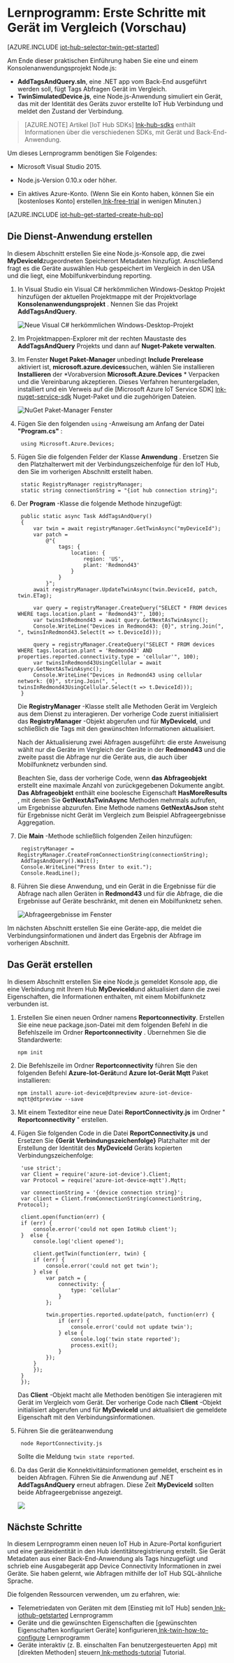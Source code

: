 <properties
    pageTitle="Erste Schritte mit im Vergleich | Microsoft Azure"
    description="Dieses Lernprogramm zeigt Ihnen wie im Vergleich"
    services="iot-hub"
    documentationCenter="node"
    authors="fsautomata"
    manager="timlt"
    editor=""/>

<tags
     ms.service="iot-hub"
     ms.devlang="node"
     ms.topic="article"
     ms.tgt_pltfrm="na"
     ms.workload="na"
     ms.date="09/13/2016"
     ms.author="elioda"/>

# <a name="tutorial-get-started-with-device-twins-preview"></a>Lernprogramm: Erste Schritte mit Gerät im Vergleich (Vorschau)

[AZURE.INCLUDE [iot-hub-selector-twin-get-started](../../includes/iot-hub-selector-twin-get-started.md)]

Am Ende dieser praktischen Einführung haben Sie eine und einem Konsolenanwendungsprojekt Node.js:

* **AddTagsAndQuery.sln**, eine .NET app vom Back-End ausgeführt werden soll, fügt Tags Abfragen Gerät im Vergleich.
* **TwinSimulatedDevice.js**, eine Node.js-Anwendung simuliert ein Gerät, das mit der Identität des Geräts zuvor erstellte IoT Hub Verbindung und meldet den Zustand der Verbindung.

> [AZURE.NOTE] Artikel [IoT Hub SDKs] [ lnk-hub-sdks] enthält Informationen über die verschiedenen SDKs, mit Gerät und Back-End-Anwendung.

Um dieses Lernprogramm benötigen Sie Folgendes:

+ Microsoft Visual Studio 2015.

+ Node.js-Version 0.10.x oder höher.

+ Ein aktives Azure-Konto. (Wenn Sie ein Konto haben, können Sie ein [kostenloses Konto] erstellen[ lnk-free-trial] in wenigen Minuten.)

[AZURE.INCLUDE [iot-hub-get-started-create-hub-pp](../../includes/iot-hub-get-started-create-hub-pp.md)]

## <a name="create-the-service-app"></a>Die Dienst-Anwendung erstellen

In diesem Abschnitt erstellen Sie eine Node.js-Konsole app, die zwei **MyDeviceId**zugeordneten Speicherort Metadaten hinzufügt. Anschließend fragt es die Geräte auswählen Hub gespeichert im Vergleich in den USA und die liegt, eine Mobilfunkverbindung reporting.

1. In Visual Studio ein Visual C# herkömmlichen Windows-Desktop Projekt hinzufügen der aktuellen Projektmappe mit der Projektvorlage **Konsolenanwendungsprojekt** . Nennen Sie das Projekt **AddTagsAndQuery**.

    ![Neue Visual C# herkömmlichen Windows-Desktop-Projekt][img-createapp]

2. Im Projektmappen-Explorer mit der rechten Maustaste des **AddTagsAndQuery** Projekts und dann auf **Nuget-Pakete verwalten**.

3. Im Fenster **Nuget Paket-Manager** unbedingt **Include Prerelease** aktiviert ist, **microsoft.azure.devices**suchen, wählen Sie installieren **Installieren** der *Vorabversion **Microsoft.Azure.Devices** * Verpacken und die Vereinbarung akzeptieren. Dieses Verfahren heruntergeladen, installiert und ein Verweis auf die [Microsoft Azure IoT Service SDK] [ lnk-nuget-service-sdk] Nuget-Paket und die zugehörigen Dateien.

    ![NuGet Paket-Manager Fenster][img-servicenuget]

4. Fügen Sie den folgenden `using` -Anweisung am Anfang der Datei **"Program.cs"** :

        using Microsoft.Azure.Devices;

5. Fügen Sie die folgenden Felder der Klasse **Anwendung** . Ersetzen Sie den Platzhalterwert mit der Verbindungszeichenfolge für den IoT Hub, den Sie im vorherigen Abschnitt erstellt haben.

        static RegistryManager registryManager;
        static string connectionString = "{iot hub connection string}";

6. Der **Program** -Klasse die folgende Methode hinzugefügt:

        public static async Task AddTagsAndQuery()
        {
            var twin = await registryManager.GetTwinAsync("myDeviceId");
            var patch =
                @"{
                    tags: {
                        location: {
                            region: 'US',
                            plant: 'Redmond43'
                        }
                    }
                }";
            await registryManager.UpdateTwinAsync(twin.DeviceId, patch, twin.ETag);

            var query = registryManager.CreateQuery("SELECT * FROM devices WHERE tags.location.plant = 'Redmond43'", 100);
            var twinsInRedmond43 = await query.GetNextAsTwinAsync();
            Console.WriteLine("Devices in Redmond43: {0}", string.Join(", ", twinsInRedmond43.Select(t => t.DeviceId)));

            query = registryManager.CreateQuery("SELECT * FROM devices WHERE tags.location.plant = 'Redmond43' AND properties.reported.connectivity.type = 'cellular'", 100);
            var twinsInRedmond43UsingCellular = await query.GetNextAsTwinAsync();
            Console.WriteLine("Devices in Redmond43 using cellular network: {0}", string.Join(", ", twinsInRedmond43UsingCellular.Select(t => t.DeviceId)));
        }

    Die **RegistryManager** -Klasse stellt alle Methoden Gerät im Vergleich aus dem Dienst zu interagieren. Der vorherige Code zuerst initialisiert das **RegistryManager** -Objekt abgerufen und für **MyDeviceId**, und schließlich die Tags mit den gewünschten Informationen aktualisiert.

    Nach der Aktualisierung zwei Abfragen ausgeführt: die erste Anweisung wählt nur die Geräte im Vergleich der Geräte in der **Redmond43** und die zweite passt die Abfrage nur die Geräte aus, die auch über Mobilfunknetz verbunden sind.

    Beachten Sie, dass der vorherige Code, wenn **das Abfrageobjekt** erstellt eine maximale Anzahl von zurückgegebenen Dokumente angibt. **Das Abfrageobjekt** enthält eine boolesche Eigenschaft **HasMoreResults** , mit denen Sie **GetNextAsTwinAsync** Methoden mehrmals aufrufen, um Ergebnisse abzurufen. Eine Methode namens **GetNextAsJson** steht für Ergebnisse nicht Gerät im Vergleich zum Beispiel Abfrageergebnisse Aggregation.

7. Die **Main** -Methode schließlich folgenden Zeilen hinzufügen:

        registryManager = RegistryManager.CreateFromConnectionString(connectionString);
        AddTagsAndQuery().Wait();
        Console.WriteLine("Press Enter to exit.");
        Console.ReadLine();

8. Führen Sie diese Anwendung, und ein Gerät in die Ergebnisse für die Abfrage nach allen Geräten in **Redmond43** und für die Abfrage, die die Ergebnisse auf Geräte beschränkt, mit denen ein Mobilfunknetz sehen.

    ![Abfrageergebnisse im Fenster][img-addtagapp]

Im nächsten Abschnitt erstellen Sie eine Geräte-app, die meldet die Verbindungsinformationen und ändert das Ergebnis der Abfrage im vorherigen Abschnitt.

## <a name="create-the-device-app"></a>Das Gerät erstellen

In diesem Abschnitt erstellen Sie eine Node.js gemeldet Konsole app, die eine Verbindung mit Ihrem Hub **MyDeviceId**und aktualisiert dann die zwei Eigenschaften, die Informationen enthalten, mit einem Mobilfunknetz verbunden ist.

1. Erstellen Sie einen neuen Ordner namens **Reportconnectivity**. Erstellen Sie eine neue package.json-Datei mit dem folgenden Befehl in die Befehlszeile im Ordner **Reportconnectivity** . Übernehmen Sie die Standardwerte:

    ```
    npm init
    ```

2. Die Befehlszeile im Ordner **Reportconnectivity** führen Sie den folgenden Befehl **Azure-Iot-Gerät**und **Azure Iot-Gerät Mqtt** Paket installieren:

    ```
    npm install azure-iot-device@dtpreview azure-iot-device-mqtt@dtpreview --save
    ```

3. Mit einem Texteditor eine neue Datei **ReportConnectivity.js** im Ordner " **Reportconnectivity** " erstellen.

4. Fügen Sie folgenden Code in die Datei **ReportConnectivity.js** und Ersetzen Sie **{Gerät Verbindungszeichenfolge}** Platzhalter mit der Erstellung der Identität des **MyDeviceId** Geräts kopierten Verbindungszeichenfolge:

        'use strict';
        var Client = require('azure-iot-device').Client;
        var Protocol = require('azure-iot-device-mqtt').Mqtt;

        var connectionString = '{device connection string}';
        var client = Client.fromConnectionString(connectionString, Protocol);

        client.open(function(err) {
        if (err) {
            console.error('could not open IotHub client');
        }  else {
            console.log('client opened');

            client.getTwin(function(err, twin) {
            if (err) {
                console.error('could not get twin');
            } else {
                var patch = {
                    connectivity: {
                        type: 'cellular'
                    }
                };

                twin.properties.reported.update(patch, function(err) {
                    if (err) {
                        console.error('could not update twin');
                    } else {
                        console.log('twin state reported');
                        process.exit();
                    }
                });
            }
            });
        }
        });

    Das **Client** -Objekt macht alle Methoden benötigen Sie interagieren mit Gerät im Vergleich vom Gerät. Der vorherige Code nach **Client** -Objekt initialisiert abgerufen und für **MyDeviceId** und aktualisiert die gemeldete Eigenschaft mit den Verbindungsinformationen.

5. Führen Sie die geräteanwendung

        node ReportConnectivity.js

    Sollte die Meldung `twin state reported`.

6. Da das Gerät die Konnektivitätsinformationen gemeldet, erscheint es in beiden Abfragen. Führen Sie die Anwendung auf .NET **AddTagsAndQuery** erneut abfragen. Diese Zeit **MyDeviceId** sollten beide Abfrageergebnisse angezeigt.

    ![][img-addtagapp2]

## <a name="next-steps"></a>Nächste Schritte
In diesem Lernprogramm einen neuen IoT Hub in Azure-Portal konfiguriert und eine geräteidentität in den Hub identitätsregistrierung erstellt. Sie Gerät Metadaten aus einer Back-End-Anwendung als Tags hinzugefügt und schrieb eine Ausgabegerät app Device Connectivity Informationen in zwei Geräte. Sie haben gelernt, wie Abfragen mithilfe der IoT Hub SQL-ähnliche Sprache.

Die folgenden Ressourcen verwenden, um zu erfahren, wie:

- Telemetriedaten von Geräten mit dem [Einstieg mit IoT Hub] senden[ lnk-iothub-getstarted] Lernprogramm
- Geräte und die gewünschten Eigenschaften die [gewünschten Eigenschaften konfiguriert Geräte] konfigurieren[ lnk-twin-how-to-configure] Lernprogramm
- Geräte interaktiv (z. B. einschalten Fan benutzergesteuerten App) mit [direkten Methoden] steuern[ lnk-methods-tutorial] Tutorial.

<!-- images -->
[img-servicenuget]: media/iot-hub-csharp-node-twin-getstarted/servicesdknuget.png
[img-createapp]: media/iot-hub-csharp-node-twin-getstarted/createnetapp.png
[img-addtagapp]: media/iot-hub-csharp-node-twin-getstarted/addtagapp.png
[img-addtagapp2]: media/iot-hub-csharp-node-twin-getstarted/addtagapp2.png

<!-- links -->
[lnk-hub-sdks]: iot-hub-devguide-sdks.md
[lnk-free-trial]: http://azure.microsoft.com/pricing/free-trial/
[lnk-nuget-service-sdk]: https://www.nuget.org/packages/Microsoft.Azure.Devices/1.1.0-preview-004

[lnk-d2c]: iot-hub-devguide-messaging.md#device-to-cloud-messages
[lnk-methods]: iot-hub-devguide-direct-methods.md
[lnk-twins]: iot-hub-devguide-device-twins.md
[lnk-query]: iot-hub-devguide-query-language.md
[lnk-identity]: iot-hub-devguide-identity-registry.md

[lnk-iothub-getstarted]: iot-hub-node-node-getstarted.md
[lnk-methods-tutorial]: iot-hub-c2d-methods.md
[lnk-twin-how-to-configure]: iot-hub-csharp-node-twin-how-to-configure.md

[lnk-dev-setup]: https://github.com/Azure/azure-iot-sdks/blob/master/doc/get_started/node-devbox-setup.md

